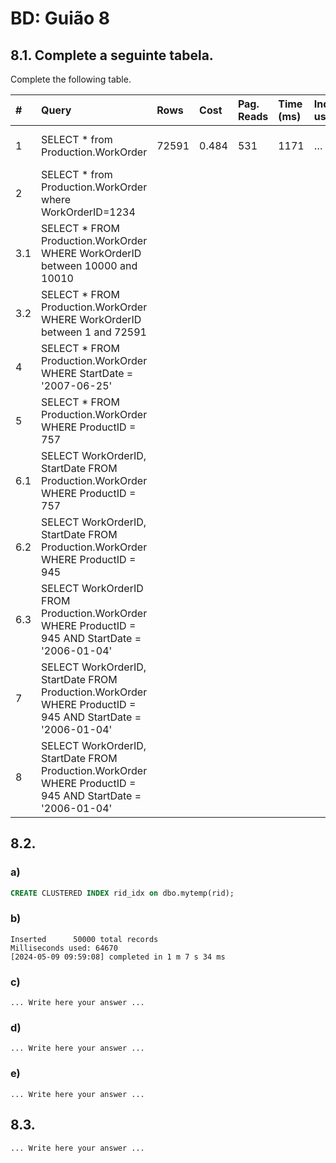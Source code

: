 # BD: Guião 8

## ​8.1. Complete a seguinte tabela.

Complete the following table.

| #   | Query                                                                                                      | Rows  | Cost  | Pag. Reads | Time (ms) | Index used | Index Op.            | Discussion |
| :-- | :--------------------------------------------------------------------------------------------------------- | :---- | :---- | :--------- | :-------- | :--------- | :------------------- | :--------- |
| 1   | SELECT \* from Production.WorkOrder                                                                        | 72591 | 0.484 | 531        | 1171      | …          | Clustered Index Scan |            |
| 2   | SELECT \* from Production.WorkOrder where WorkOrderID=1234                                                 |       |       |            |           |            |                      |            |
| 3.1 | SELECT \* FROM Production.WorkOrder WHERE WorkOrderID between 10000 and 10010                              |       |       |            |           |            |                      |            |
| 3.2 | SELECT \* FROM Production.WorkOrder WHERE WorkOrderID between 1 and 72591                                  |       |       |            |           |            |                      |            |
| 4   | SELECT \* FROM Production.WorkOrder WHERE StartDate = '2007-06-25'                                         |       |       |            |           |            |                      |            |
| 5   | SELECT \* FROM Production.WorkOrder WHERE ProductID = 757                                                  |       |       |            |           |            |                      |            |
| 6.1 | SELECT WorkOrderID, StartDate FROM Production.WorkOrder WHERE ProductID = 757                              |       |       |            |           |            |                      |            |
| 6.2 | SELECT WorkOrderID, StartDate FROM Production.WorkOrder WHERE ProductID = 945                              |       |       |            |           |            |                      |            |
| 6.3 | SELECT WorkOrderID FROM Production.WorkOrder WHERE ProductID = 945 AND StartDate = '2006-01-04'            |       |       |            |           |            |                      |            |
| 7   | SELECT WorkOrderID, StartDate FROM Production.WorkOrder WHERE ProductID = 945 AND StartDate = '2006-01-04' |       |       |            |           |            |                      |            |
| 8   | SELECT WorkOrderID, StartDate FROM Production.WorkOrder WHERE ProductID = 945 AND StartDate = '2006-01-04' |       |       |            |           |            |                      |            |

## ​8.2.

### a)

```sql
CREATE CLUSTERED INDEX rid_idx on dbo.mytemp(rid);
```

### b)

```
Inserted      50000 total records
Milliseconds used: 64670
[2024-05-09 09:59:08] completed in 1 m 7 s 34 ms
```

### c)

```
... Write here your answer ...
```

### d)

```
... Write here your answer ...
```

### e)

```
... Write here your answer ...
```

## ​8.3.

```
... Write here your answer ...
```
